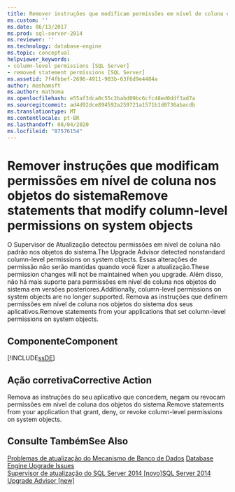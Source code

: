 ```yaml
---
title: Remover instruções que modificam permissões em nível de coluna em objetos do sistema | Microsoft Docs
ms.custom: ''
ms.date: 06/13/2017
ms.prod: sql-server-2014
ms.reviewer: ''
ms.technology: database-engine
ms.topic: conceptual
helpviewer_keywords:
- column-level permissions [SQL Server]
- removed statement permissions [SQL Server]
ms.assetid: 7f4fbbef-2696-4911-903b-63f6d9e4484a
author: mashamsft
ms.author: mathoma
ms.openlocfilehash: e55af3dca0c55c2babd09bc6cfc48ed0ddf3ad7a
ms.sourcegitcommit: ad4d92dce894592a259721a1571b1d8736abacdb
ms.translationtype: MT
ms.contentlocale: pt-BR
ms.lasthandoff: 08/04/2020
ms.locfileid: "87576154"
---
```

# <a name="remove-statements-that-modify-column-level-permissions-on-system-objects"></a><span data-ttu-id="eddd3-102">Remover instruções que modificam permissões em nível de coluna nos objetos do sistema</span><span class="sxs-lookup"><span data-stu-id="eddd3-102">Remove statements that modify column-level permissions on system objects</span></span>
  <span data-ttu-id="eddd3-103">O Supervisor de Atualização detectou permissões em nível de coluna não padrão nos objetos do sistema.</span><span class="sxs-lookup"><span data-stu-id="eddd3-103">The Upgrade Advisor detected nonstandard column-level permissions on system objects.</span></span> <span data-ttu-id="eddd3-104">Essas alterações de permissão não serão mantidas quando você fizer a atualização.</span><span class="sxs-lookup"><span data-stu-id="eddd3-104">These permission changes will not be maintained when you upgrade.</span></span> <span data-ttu-id="eddd3-105">Além disso, não há mais suporte para permissões em nível de coluna nos objetos do sistema em versões posteriores.</span><span class="sxs-lookup"><span data-stu-id="eddd3-105">Additionally, column-level permissions on system objects are no longer supported.</span></span> <span data-ttu-id="eddd3-106">Remova as instruções que definem permissões em nível de coluna nos objetos do sistema dos seus aplicativos.</span><span class="sxs-lookup"><span data-stu-id="eddd3-106">Remove statements from your applications that set column-level permissions on system objects.</span></span>  
  
## <a name="component"></a><span data-ttu-id="eddd3-107">Componente</span><span class="sxs-lookup"><span data-stu-id="eddd3-107">Component</span></span>  
 [!INCLUDE[ssDE](../../includes/ssde-md.md)]  
  
## <a name="corrective-action"></a><span data-ttu-id="eddd3-108">Ação corretiva</span><span class="sxs-lookup"><span data-stu-id="eddd3-108">Corrective Action</span></span>  
 <span data-ttu-id="eddd3-109">Remova as instruções do seu aplicativo que concedem, negam ou revocam permissões em nível de coluna dos objetos do sistema.</span><span class="sxs-lookup"><span data-stu-id="eddd3-109">Remove statements from your application that grant, deny, or revoke column-level permissions on system objects.</span></span>  
  
## <a name="see-also"></a><span data-ttu-id="eddd3-110">Consulte Também</span><span class="sxs-lookup"><span data-stu-id="eddd3-110">See Also</span></span>  
 <span data-ttu-id="eddd3-111">[Problemas de atualização do Mecanismo de Banco de Dados](../../../2014/sql-server/install/database-engine-upgrade-issues.md) </span><span class="sxs-lookup"><span data-stu-id="eddd3-111">[Database Engine Upgrade Issues](../../../2014/sql-server/install/database-engine-upgrade-issues.md) </span></span>  
 [<span data-ttu-id="eddd3-112">Supervisor de atualização do SQL Server 2014 &#91;novo&#93;</span><span class="sxs-lookup"><span data-stu-id="eddd3-112">SQL Server 2014 Upgrade Advisor &#91;new&#93;</span></span>](sql-server-2014-upgrade-advisor.md)  
  
  
